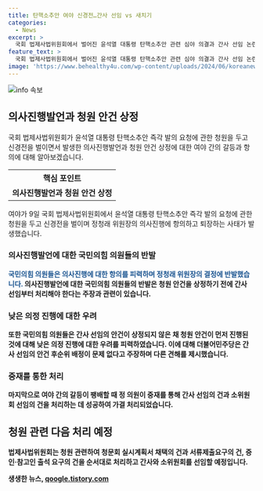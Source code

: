 ```yaml
---
title: 탄핵소추안 여야 신경전…간사 선임 vs 새치기
categories:
  - News
excerpt: >
  국회 법제사법위원회에서 벌어진 윤석열 대통령 탄핵소추안 관련 심야 의결과 간사 선임 논란이 뜨거운 갈등을 일으키며 진행된 상황. 국민의힘 의원들의 항의와 불만 표명으로 회의가 중단되는 등의 사태가 벌어지면서 정 의원과 국민의힘이 의사진행에 대한 입장차를 드러냈고, 더불어민주당은 간사 선임의 후순위 배정에 대해 반대 의견을 제시하기도 했다. 이에 법사위의 중재로 간사 선임 안건이 가결되었으며, 이에 이어 청문회 관련 안건과 소위원회 선임에 관한 처리가 예정되어 있다.
feature_text: >
  국회 법제사법위원회에서 벌어진 윤석열 대통령 탄핵소추안 관련 심야 의결과 간사 선임 논란이 뜨거운 갈등을 일으키며 진행된 상황. 국민의힘 의원들의 항의와 불만 표명으로 회의가 중단되는 등의 사태가 벌어지면서 정 의원과 국민의힘이 의사진행에 대한 입장차를 드러냈고, 더불어민주당은 간사 선임의 후순위 배정에 대해 반대 의견을 제시하기도 했다. 이에 법사위의 중재로 간사 선임 안건이 가결되었으며, 이에 이어 청문회 관련 안건과 소위원회 선임에 관한 처리가 예정되어 있다.
image: 'https://www.behealthy4u.com/wp-content/uploads/2024/06/koreanews.jpg'
---
```


<p><img src="https://www.behealthy4u.com/wp-content/uploads/2024/06/koreanews.jpg" alt="info 속보" /></p>

<h2 data-ke-size="size26">의사진행발언과 청원 안건 상정</h2>

<p data-ke-size="size16">국회 법제사법위원회가 윤석열 대통령 탄핵소추안 즉각 발의 요청에 관한 청원을 두고 신경전을 벌이면서 발생한 의사진행발언과 청원 안건 상정에 대한 여야 간의 갈등과 항의에 대해 알아보겠습니다.</p>

<table>
    <tr>
        <th>핵심 포인트</th>
    </tr>
    <tr>
        <td style="text-align: center; height: 17px;"><b>의사진행발언과 청원 안건 상정</b></td>
    </tr>
</table>

<p data-ke-size="size16">여야가 9일 국회 법제사법위원회에서 윤석열 대통령 탄핵소추안 즉각 발의 요청에 관한 청원을 두고 신경전을 벌이며 정청래 위원장의 의사진행에 항의하고 퇴장하는 사태가 발생했습니다.</p>

<h3 data-ke-size="size24">의사진행발언에 대한 국민의힘 의원들의 반발</h3>

<p data-ke-size="size16"><b><span style="color: #1a5490;">국민의힘 의원들은 의사진행에 대한 항의를 피력하며 정청래 위원장의 결정에 반발했습니다.</span><b> 의사진행발언에 대한 국민의힘 의원들의 반발은 청원 안건을 상정하기 전에 간사 선임부터 처리해야 한다는 주장과 관련이 있습니다.</p>

<h3 data-ke-size="size24">낮은 의정 진행에 대한 우려</h3>

<p data-ke-size="size16">또한 국민의힘 의원들은 간사 선임의 안건이 상정되지 않은 채 청원 안건이 먼저 진행된 것에 대해 낮은 의정 진행에 대한 우려를 피력하였습니다. 이에 대해 더불어민주당은 간사 선임의 안건 후순위 배정이 문제 없다고 주장하며 다른 견해를 제시했습니다.</p>

<h3 data-ke-size="size24">중재를 통한 처리</h3>

<p data-ke-size="size16">마지막으로 여야 간의 갈등이 팽배할 때 정 의원이 중재를 통해 간사 선임의 건과 소위원회 선임의 건을 처리하는 데 성공하여 가결 처리되었습니다.</p>

<h2 data-ke-size="size26">청원 관련 다음 처리 예정</h2>

<p data-ke-size="size16">법제사법위원회는 청원 관련하여 청문회 실시계획서 채택의 건과 서류제출요구의 건, 증인·참고인 출석 요구의 건을 순서대로 처리하고 간사와 소위원회를 선임할 예정입니다.</p>
생생한 뉴스, <a href="https://qoogle.tistory.com" rel="dofollow">qoogle.tistory.com</a>


